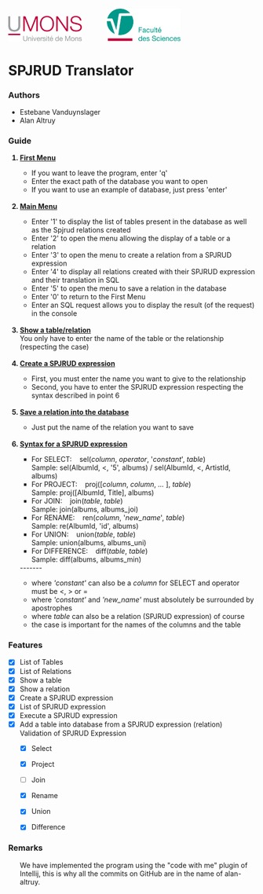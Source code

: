 <p>
    <img src="./resources/umons.png" width="150" alt="UMONS Logo">
        &nbsp&nbsp&nbsp&nbsp&nbsp&nbsp&nbsp&nbsp&nbsp&nbsp&nbsp
    <img src="./resources/umons-fs.png" width="150" alt="UMONS Logo">
</p>

# SPJRUD Translator

### Authors

- Estebane Vanduynslager
- Alan Altruy

### Guide
<ol>
    <b><u><li>First Menu</li></u></b>
      <ul>
      <li>If you want to leave the program, enter 'q'</li>
      <li>Enter the exact path of the database you want to open</li>
      <li>If you want to use an example of database, just press 'enter'</li>
      </ul>
    <br><b><u><li>Main Menu</li></u></b>
      <ul>
      <li>Enter '1' to display the list of tables present in the database as well as the Spjrud relations created</li>
      <li>Enter '2' to open the menu allowing the display of a table or a relation</li>
      <li>Enter '3' to open the menu to create a relation from a SPJRUD expression</li>
      <li>Enter '4' to display all relations created with their SPJRUD expression and their translation in SQL</li>
      <li>Enter '5' to open the menu to save a relation in the database</li>
      <li>Enter '0' to return to the First Menu</li>
      <li>Enter an SQL request allows you to display the result (of the request) in the console</li>
      </ul>
    <br><b><u><li>Show a table/relation</li></u></b>
      <h7>You only have to enter the name of the table or the relationship (respecting the case)</h7>
    <br><br><b><u><li>Create a SPJRUD expression</li></u></b>
      <ul>
        <li>First, you must enter the name you want to give to the relationship</li>
        <li>Second, you have to enter the SPJRUD expression respecting the syntax described in point 6</li>
      </ul>
    <br><b><u><li>Save a relation into the database</li></u></b>
      <ul>
        <li>Just put the name of the relation you want to save</li>
      </ul>
    <br><b><u><li>Syntax for a SPJRUD expression</li></u></b>
      <ul type="square">
      <li>For SELECT: &nbsp;&nbsp; sel(<i>column</i>, <i>operator</i>, '<i>constant</i>', <i>table</i>)
      <br> Sample: sel(AlbumId, <, '5', albums) / sel(AlbumId, <, ArtistId, albums)
      <li>For PROJECT: &nbsp;&nbsp; proj([<i>column</i>, <i>column</i>, <i>...</i> ], <i>table</i>)
      <br> Sample: proj([AlbumId, Title], albums)
      <li>For JOIN: &nbsp;&nbsp; join(<i>table</i>, <i>table</i>)
      <br> Sample: join(albums, albums_joi)
      <li>For RENAME: &nbsp;&nbsp; ren(<i>column</i>, '<i>new_name</i>', <i>table</i>)
      <br> Sample: re(AlbumId, 'id', albums)
      <li>For UNION: &nbsp;&nbsp; union(<i>table</i>, <i>table</i>)
      <br> Sample: union(albums, albums_uni)
      <li>For DIFFERENCE: &nbsp;&nbsp; diff(<i>table</i>, <i>table</i>)
      <br> Sample: diff(albums, albums_min)
      </ul>
      -------
      <ul class="list">
      <li>where <i>'constant'</i> can also be a <i>column</i> for SELECT and operator must be <, > or =
      <li>where <i>'constant'</i> and <i>'new_name'</i> must absolutely be surrounded by apostrophes
      <li>where <i>table</i> can also be a relation (SPJRUD expression) of course
      <li>the case is important for the names of the columns and the table</li>
      </ul>
</ol>

### Features

- [x] List of Tables
- [x] List of Relations
- [x] Show a table
- [x] Show a relation
- [x] Create a SPJRUD expression
- [x] List of SPJRUD expression
- [x] Execute a SPJRUD expression
- [x] Add a table into database from a SPJRUD expression (relation)
<br>Validation of SPJRUD Expression
  - [x] Select
  - [x] Project
  - [ ] Join
  - [x] Rename
  - [x] Union
  - [x] Difference



### Remarks
<ul>
    We have implemented the program using the "code with me" plugin of Intellij,
    this is why all the commits on GitHub are in the name of alan-altruy.
</ul>
